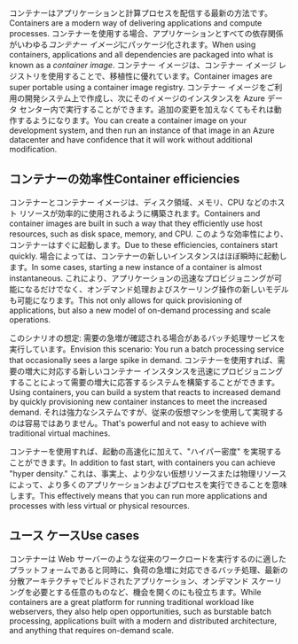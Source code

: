 <span data-ttu-id="ff645-101">コンテナーはアプリケーションと計算プロセスを配信する最新の方法です。</span><span class="sxs-lookup"><span data-stu-id="ff645-101">Containers are a modern way of delivering applications and compute processes.</span></span> <span data-ttu-id="ff645-102">コンテナーを使用する場合、アプリケーションとすべての依存関係がいわゆる*コンテナー イメージ*にパッケージ化されます。</span><span class="sxs-lookup"><span data-stu-id="ff645-102">When using containers, applications and all dependencies are packaged into what is known as a *container image*.</span></span> <span data-ttu-id="ff645-103">コンテナー イメージは、コンテナー イメージ レジストリを使用することで、移植性に優れています。</span><span class="sxs-lookup"><span data-stu-id="ff645-103">Container images are super portable using a container image registry.</span></span> <span data-ttu-id="ff645-104">コンテナー イメージをご利用の開発システム上で作成し、次にそのイメージのインスタンスを Azure データ センター内で実行することができます。追加の変更を加えなくてもそれは動作するようになります。</span><span class="sxs-lookup"><span data-stu-id="ff645-104">You can create a container image on your development system, and then run an instance of that image in an Azure datacenter and have confidence that it will work without additional modification.</span></span>

## <a name="container-efficiencies"></a><span data-ttu-id="ff645-105">コンテナーの効率性</span><span class="sxs-lookup"><span data-stu-id="ff645-105">Container efficiencies</span></span>

<span data-ttu-id="ff645-106">コンテナーとコンテナー イメージは、ディスク領域、メモリ、CPU などのホスト リソースが効率的に使用されるように構築されます。</span><span class="sxs-lookup"><span data-stu-id="ff645-106">Containers and container images are built in such a way that they efficiently use host resources, such as disk space, memory, and CPU.</span></span> <span data-ttu-id="ff645-107">このような効率性により、コンテナーはすぐに起動します。</span><span class="sxs-lookup"><span data-stu-id="ff645-107">Due to these efficiencies, containers start quickly.</span></span> <span data-ttu-id="ff645-108">場合によっては、コンテナーの新しいインスタンスはほぼ瞬時に起動します。</span><span class="sxs-lookup"><span data-stu-id="ff645-108">In some cases, starting a new instance of a container is almost instantaneous.</span></span> <span data-ttu-id="ff645-109">これにより、アプリケーションの迅速なプロビジョニングが可能になるだけでなく、オンデマンド処理およびスケーリング操作の新しいモデルも可能になります。</span><span class="sxs-lookup"><span data-stu-id="ff645-109">This not only allows for quick provisioning of applications, but also a new model of on-demand processing and scale operations.</span></span>

<span data-ttu-id="ff645-110">このシナリオの想定: 需要の急増が確認される場合があるバッチ処理サービスを実行しています。</span><span class="sxs-lookup"><span data-stu-id="ff645-110">Envision this scenario: You run a batch processing service that occasionally sees a large spike in demand.</span></span> <span data-ttu-id="ff645-111">コンテナーを使用すれば、需要の増大に対応する新しいコンテナー インスタンスを迅速にプロビジョニングすることによって需要の増大に応答するシステムを構築することができます。</span><span class="sxs-lookup"><span data-stu-id="ff645-111">Using containers, you can build a system that reacts to increased demand by quickly provisioning new container instances to meet the increased demand.</span></span> <span data-ttu-id="ff645-112">それは強力なシステムですが、従来の仮想マシンを使用して実現するのは容易ではありません。</span><span class="sxs-lookup"><span data-stu-id="ff645-112">That's powerful and not easy to achieve with traditional virtual machines.</span></span>

<span data-ttu-id="ff645-113">コンテナーを使用すれば、起動の高速化に加えて、"ハイパー密度" を実現することができます。</span><span class="sxs-lookup"><span data-stu-id="ff645-113">In addition to fast start, with containers you can achieve "hyper density."</span></span> <span data-ttu-id="ff645-114">これは、事実上、より少ない仮想リソースまたは物理リソースによって、より多くのアプリケーションおよびプロセスを実行できることを意味します。</span><span class="sxs-lookup"><span data-stu-id="ff645-114">This effectively means that you can run more applications and processes with less virtual or physical resources.</span></span>

## <a name="use-cases"></a><span data-ttu-id="ff645-115">ユース ケース</span><span class="sxs-lookup"><span data-stu-id="ff645-115">Use cases</span></span>

<span data-ttu-id="ff645-116">コンテナーは Web サーバーのような従来のワークロードを実行するのに適したプラットフォームであると同時に、負荷の急増に対応できるバッチ処理、最新の分散アーキテクチャでビルドされたアプリケーション、オンデマンド スケーリングを必要とする任意のものなど、機会を開くのにも役立ちます。</span><span class="sxs-lookup"><span data-stu-id="ff645-116">While containers are a great platform for running traditional workload like webservers, they also help open opportunities, such as burstable batch processing, applications built with a modern and distributed architecture, and anything that requires on-demand scale.</span></span>
